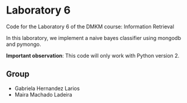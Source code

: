 # Laboratory 6
Code for the Laboratory 6 of the DMKM course: Information Retrieval

In this laboratory, we implement a naive bayes classifier using mongodb and pymongo.

**Important observation**: This code will only work with Python version 2.

## Group
* Gabriela Hernandez Larios
* Maira Machado Ladeira
